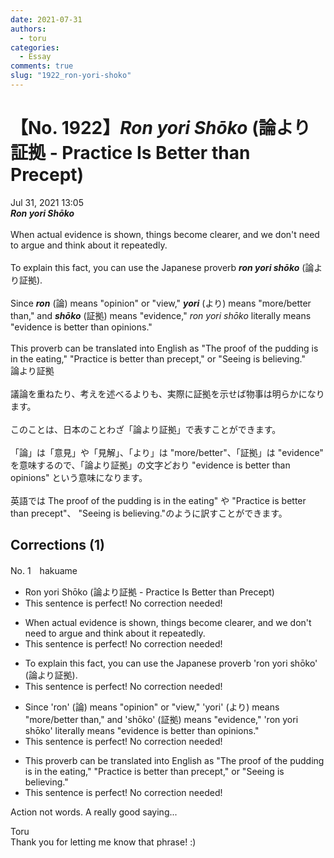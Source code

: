 ```yaml
---
date: 2021-07-31
authors:
  - toru
categories:
  - Essay
comments: true
slug: "1922_ron-yori-shoko"
---
```


# 【No. 1922】<strong><em>Ron yori Shōko</em></strong> (論より証拠 - Practice Is Better than Precept)
<div class="date">Jul 31, 2021 13:05</div>
<div id="post"><div id="body_show_ori">
<strong><em>Ron yori Shōko</em></strong><br/><br/>When actual evidence is shown, things become clearer, and we don't need to argue and think about it repeatedly.<br/><br/>To explain this fact, you can use the Japanese proverb <strong><em>ron yori shōko</em></strong> (論より証拠).<br/><br/>Since <strong><em>ron</em></strong> (論) means "opinion" or "view," <strong><em>yori</em></strong> (より) means "more/better than," and <strong><em>shōko</em></strong> (証拠) means "evidence," <em>ron yori shōko</em> literally means "evidence is better than opinions."<br/><br/>This proverb can be translated into English as "The proof of the pudding is in the eating," "Practice is better than precept," or "Seeing is believing."
</div></div>

<!-- more -->

<div id="post_ja"><div id="body_show_mo">
論より証拠<br/><br/>議論を重ねたり、考えを述べるよりも、実際に証拠を示せば物事は明らかになります。<br/><br/>このことは、日本のことわざ「論より証拠」で表すことができます。<br/><br/>「論」は「意見」や「見解」、「より」は "more/better"、「証拠」は "evidence" を意味するので、「論より証拠」の文字どおり "evidence is better than opinions" という意味になります。<br/><br/>英語では The proof of the pudding is in the eating" や "Practice is better than precept"、 "Seeing is believing."のように訳すことができます。
</div></div>

## Corrections (1)
<div id="block"><div class="first_name"> No. 1　<span class="just_name">hakuame</span></div><div id="block2">
<ul class="correction_field">
<li class="incorrect">Ron yori Shōko (論より証拠 - Practice Is Better than Precept)</li>
<li class="corrected perfect">This sentence is perfect! No correction needed!</li>
</ul>
<ul class="correction_field">
<li class="incorrect">When actual evidence is shown, things become clearer, and we don't need to argue and think about it repeatedly.</li>
<li class="corrected perfect">This sentence is perfect! No correction needed!</li>
</ul>
<ul class="correction_field">
<li class="incorrect">To explain this fact, you can use the Japanese proverb 'ron yori shōko' (論より証拠).</li>
<li class="corrected perfect">This sentence is perfect! No correction needed!</li>
</ul>
<ul class="correction_field">
<li class="incorrect">Since 'ron' (論) means "opinion" or "view," 'yori' (より) means "more/better than," and 'shōko' (証拠) means "evidence," 'ron yori shōko' literally means "evidence is better than opinions."</li>
<li class="corrected perfect">This sentence is perfect! No correction needed!</li>
</ul>
<ul class="correction_field">
<li class="incorrect">This proverb can be translated into English as "The proof of the pudding is in the eating," "Practice is better than precept," or "Seeing is believing."</li>
<li class="corrected perfect">This sentence is perfect! No correction needed!</li>
</ul>
<p class="comment_small">
 Action not words.   A really good saying...
</p>

</div><div class="name"><span class="just_name">Toru</span><br>
Thank you for letting me know that phrase! :)
</div>
</div>
